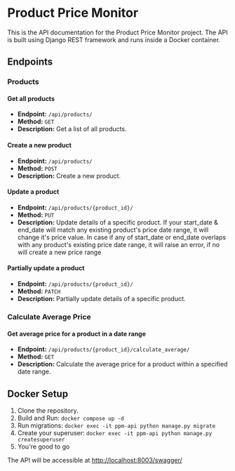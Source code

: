 # Product Price Monitor

This is the API documentation for the Product Price Monitor project. The API is built using Django REST framework and runs inside a Docker container.

## Endpoints

### Products

#### Get all products

- **Endpoint:** `/api/products/`
- **Method:** `GET`
- **Description:** Get a list of all products.

#### Create a new product

- **Endpoint:** `/api/products/`
- **Method:** `POST`
- **Description:** Create a new product.

#### Update a product

- **Endpoint:** `/api/products/{product_id}/`
- **Method:** `PUT`
- **Description:** Update details of a specific product. If your start_date & end_date will match any existing product's price date range, it will change it's price value. In case if any of start_date or end_date overlaps with any product's existing price date range, it will raise an error, if no will create a new price range

#### Partially update a product

- **Endpoint:** `/api/products/{product_id}/`
- **Method:** `PATCH`
- **Description:** Partially update details of a specific product.

### Calculate Average Price

#### Get average price for a product in a date range

- **Endpoint:** `/api/products/{product_id}/calculate_average/`
- **Method:** `GET`
- **Description:** Calculate the average price for a product within a specified date range.

## Docker Setup

1. Clone the repository.
2. Build and Run: `docker compose up -d`
3. Run migrations: `docker exec -it ppm-api python manage.py migrate`
4. Create your superuser: `docker exec -it ppm-api python manage.py createsuperuser`
5. You're good to go

The API will be accessible at [http://localhost:8003/swagger/](http://localhost:8003/swagger/)


